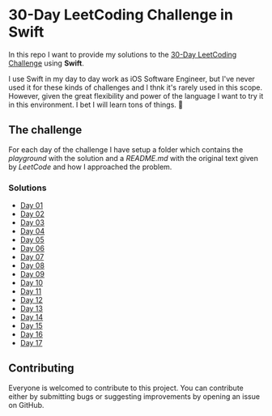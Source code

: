 # 30-Day LeetCoding Challenge in **Swift**

In this repo I want to provide my solutions to the [30-Day LeetCoding Challenge](https://leetcode.com/discuss/general-discussion/551411/30-Day-LeetCoding-Challenge) using **Swift**.

I use Swift in my day to day work as iOS Software Engineer, but I've never used it for these kinds of challenges and I thnk it's rarely used in this scope. However, given the great flexibility and power of the language I want to try it in this environment. 
I bet I will learn tons of things. 💪

## The challenge

For each day of the challenge I have setup a folder which contains the *playground* with the solution and a *README.md* with the original text given by *LeetCode* and how I approached the problem.

### Solutions
- [Day 01](https://github.com/MarcoCadei/30-day-leetcode-challenge-swift/tree/master/day01)
- [Day 02](https://github.com/MarcoCadei/30-day-leetcode-challenge-swift/tree/master/day02)
- [Day 03](https://github.com/MarcoCadei/30-day-leetcode-challenge-swift/tree/master/day03)
- [Day 04](https://github.com/MarcoCadei/30-day-leetcode-challenge-swift/tree/master/day04)
- [Day 05](https://github.com/MarcoCadei/30-day-leetcode-challenge-swift/tree/master/day05)
- [Day 06](https://github.com/MarcoCadei/30-day-leetcode-challenge-swift/tree/master/day06)
- [Day 07](https://github.com/MarcoCadei/30-day-leetcode-challenge-swift/tree/master/day07)
- [Day 08](https://github.com/MarcoCadei/30-day-leetcode-challenge-swift/tree/master/day08)
- [Day 09](https://github.com/MarcoCadei/30-day-leetcode-challenge-swift/tree/master/day09)
- [Day 10](https://github.com/MarcoCadei/30-day-leetcode-challenge-swift/tree/master/day10)
- [Day 11](https://github.com/MarcoCadei/30-day-leetcode-challenge-swift/tree/master/day11)
- [Day 12](https://github.com/MarcoCadei/30-day-leetcode-challenge-swift/tree/master/day12)
- [Day 13](https://github.com/MarcoCadei/30-day-leetcode-challenge-swift/tree/master/day13)
- [Day 14](https://github.com/MarcoCadei/30-day-leetcode-challenge-swift/tree/master/day14)
- [Day 15](https://github.com/MarcoCadei/30-day-leetcode-challenge-swift/tree/master/day15)
- [Day 16](https://github.com/MarcoCadei/30-day-leetcode-challenge-swift/tree/master/day16)
- [Day 17](https://github.com/MarcoCadei/30-day-leetcode-challenge-swift/tree/master/day17)

## Contributing

Everyone is welcomed to contribute to this project. 
You can contribute either by submitting bugs or suggesting improvements by opening an issue on GitHub.
